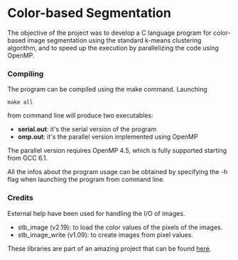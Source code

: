 # Color-based Segmentation
The objective of the project was to develop a C language program for color-based
image segmentation using the standard k-means clustering algorithm, and to speed
up the execution by parallelizing the code using OpenMP.

### Compiling
The program can be compiled using the make command. Launching  
```
make all
```
from command line will produce two executables:
* **serial.out**: it's the serial version of the program
* **omp.out**: it's the parallel version implemented using OpenMP

The parallel version requires OpenMP 4.5, which is fully supported starting from
GCC 6.1.

All the infos about the program usage can be obtained by specifying the -h flag
when launching the program from command line.

### Credits
External help have been used for handling the I/O of images.

* stb_image (v2.19): to load the color values of the pixels of the images.
* stb_image_write (v1.09): to create images from pixel values.

These libraries are part of an amazing project that can be found
[here](https://github.com/nothings/stb).
